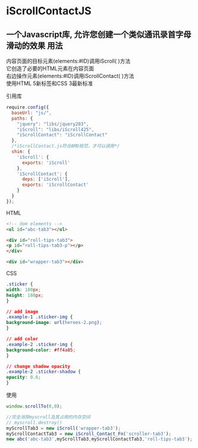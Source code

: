 iScrollContactJS
================

一个Javascript库, 允许您创建一个类似通讯录首字母滑动的效果 
用法
-----------------------------------  
内容页面的目标元素(elements:#ID)调用iScroll( )方法<br>
它创造了必要的HTML元素在内容页面<br>
右边操作元素(elements:#ID)调用iScrollContact( )方法<br>
使用HTML 5新标签和CSS 3最新标准

引用库
```javascript
require.config({
  baseUrl: "js/",
  paths: {
    "jquery": "libs/jquery203",
    "iScroll": "libs/iScroll425",
    "iScrollContact": "iScrollContact"
  },
  /*iScrollContact.js符合AMD规范，才可以调用*/
  shim: {
    'iScroll': {
      exports: 'iScroll'
    },
    'iScrollContact': {
      deps: ['iScroll'],
      exports: 'iScrollContact'
    }
  }
});
```


HTML
```html
<!-- dom elements -->
<ul id="abc-tab3"></ul>

<div id="roll-tips-tab3">
<p id="roll-tips-tab3-p"></p>
</div>

<div id="wrapper-tab3"></div>
```
CSS

```css
.sticker {
width: 180px;
height: 180px;
}

// add image
.example-1 .sticker-img {
background-image: url(heroes-2.png);
}

// add color
.example-2 .sticker-img {
background-color: #ff4a85;
}

// change shadow opacity
.example-2 .sticker-shadow {
opacity: 0.6;
}
```
使用

```js
window.scrollTo(0,0);

//完全消除myscroll及其占用的内存空间
// myscroll.destroy()
myScrollTab3 = new iScroll('wrapper-tab3');
myScrollContactTab3 = new iScroll_Contact_Fn('scroller-tab3');
new abc('abc-tab3',myScrollTab3,myScrollContactTab3,'roll-tips-tab3');
````







